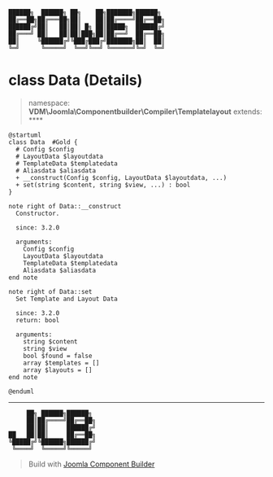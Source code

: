 ```
██████╗  ██████╗ ██╗    ██╗███████╗██████╗
██╔══██╗██╔═══██╗██║    ██║██╔════╝██╔══██╗
██████╔╝██║   ██║██║ █╗ ██║█████╗  ██████╔╝
██╔═══╝ ██║   ██║██║███╗██║██╔══╝  ██╔══██╗
██║     ╚██████╔╝╚███╔███╔╝███████╗██║  ██║
╚═╝      ╚═════╝  ╚══╝╚══╝ ╚══════╝╚═╝  ╚═╝
```
# class Data (Details)
> namespace: **VDM\Joomla\Componentbuilder\Compiler\Templatelayout**
> extends: ****
```uml
@startuml
class Data  #Gold {
  # Config $config
  # LayoutData $layoutdata
  # TemplateData $templatedata
  # Aliasdata $aliasdata
  + __construct(Config $config, LayoutData $layoutdata, ...)
  + set(string $content, string $view, ...) : bool
}

note right of Data::__construct
  Constructor.

  since: 3.2.0
  
  arguments:
    Config $config
    LayoutData $layoutdata
    TemplateData $templatedata
    Aliasdata $aliasdata
end note

note right of Data::set
  Set Template and Layout Data

  since: 3.2.0
  return: bool
  
  arguments:
    string $content
    string $view
    bool $found = false
    array $templates = []
    array $layouts = []
end note
 
@enduml
```

---
```
     ██╗ ██████╗██████╗
     ██║██╔════╝██╔══██╗
     ██║██║     ██████╔╝
██   ██║██║     ██╔══██╗
╚█████╔╝╚██████╗██████╔╝
 ╚════╝  ╚═════╝╚═════╝
```
> Build with [Joomla Component Builder](https://git.vdm.dev/joomla/Component-Builder)

